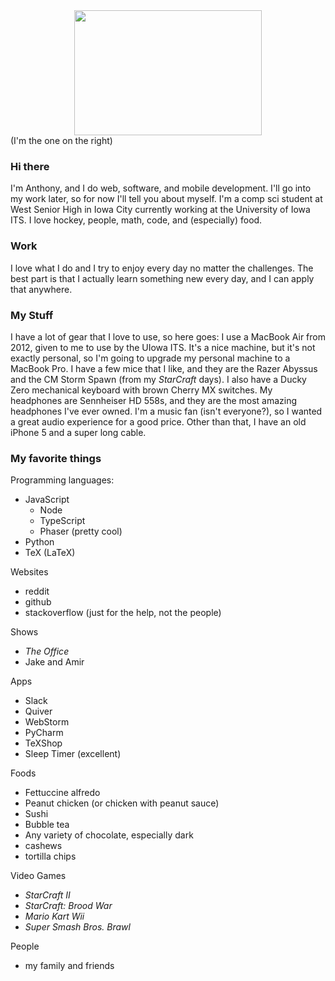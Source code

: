 
<center><img src="https://dl.dropbox.com/s/0uyly3hr30l28w5/Photo%20Aug%2008%2C%203%2009%2026%20PM.jpeg?dl=0" style="height: 200px; width: 300px"/></center>
(I'm the one on the right)

### Hi there
I'm Anthony, and I do web, software, and mobile development. I'll go into my work later, so for now I'll tell you about
myself. I'm a comp sci student at West Senior High in Iowa City currently working at the University of Iowa ITS. 
I love hockey, people, math, code, and (especially) food.

### Work
I love what I do and I try to enjoy every day no matter the challenges. The best part is that I actually learn something
new every day, and I can apply that anywhere.

### My Stuff
I have a lot of gear that I love to use, so here goes: I use a MacBook Air from 2012, given to me to use by the UIowa ITS.
It's a nice machine, but it's not exactly personal, so I'm going to upgrade my personal machine to a MacBook Pro. I have
a few mice that I like, and they are the Razer Abyssus and the CM Storm Spawn (from my *StarCraft* days). I also have a
Ducky Zero mechanical keyboard with brown Cherry MX switches. My headphones are Sennheiser HD 558s, and they are the most
amazing headphones I've ever owned. I'm a music fan (isn't everyone?), so I wanted a great audio experience for a good price.
Other than that, I have an old iPhone 5 and a super long cable.

### My favorite things

Programming languages:
* JavaScript
    * Node
    * TypeScript
    * Phaser (pretty cool)
* Python
* TeX (LaTeX)

Websites
* reddit
* github
* stackoverflow (just for the help, not the people)

Shows
* *The Office*
* Jake and Amir

Apps
* Slack
* Quiver
* WebStorm
* PyCharm
* TeXShop
* Sleep Timer (excellent)

Foods
* Fettuccine alfredo
* Peanut chicken (or chicken with peanut sauce)
* Sushi
* Bubble tea
* Any variety of chocolate, especially dark
* cashews
* tortilla chips

Video Games
* *StarCraft II*
* *StarCraft: Brood War*
* *Mario Kart Wii*
* *Super Smash Bros. Brawl*

People
* my family and friends